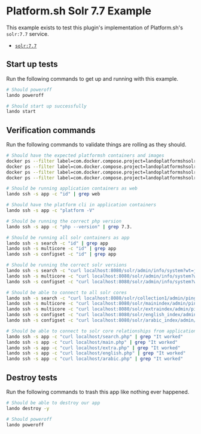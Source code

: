 Platform.sh Solr 7.7 Example
============================

This example exists to test this plugin's implementation of Platform.sh's `solr:7.7` service.

* [`solr:7.7`](https://docs.platform.sh/configuration/services/solr.html)

Start up tests
--------------

Run the following commands to get up and running with this example.

```bash
# Should poweroff
lando poweroff

# Should start up successfully
lando start
```

Verification commands
---------------------

Run the following commands to validate things are rolling as they should.

```bash
# Should have the expected platformsh containers and images
docker ps --filter label=com.docker.compose.project=landoplatformshsolr77 | grep docker.registry.platform.sh/php-7.3 | grep landoplatformshsolr77_app_1
docker ps --filter label=com.docker.compose.project=landoplatformshsolr77 | grep docker.registry.platform.sh/solr-7.7 | grep landoplatformshsolr77_search_1
docker ps --filter label=com.docker.compose.project=landoplatformshsolr77 | grep docker.registry.platform.sh/solr-7.7 | grep landoplatformshsolr77_multicore_1
docker ps --filter label=com.docker.compose.project=landoplatformshsolr77 | grep docker.registry.platform.sh/solr-7.7 | grep landoplatformshsolr77_configset_1

# Should be running application containers as web
lando ssh -s app -c "id" | grep web

# Should have the platform cli in application containers
lando ssh -s app -c "platform -V"

# Should be running the correct php version
lando ssh -s app -c "php --version" | grep 7.3.

# Should be running all solr containers as app
lando ssh -s search -c "id" | grep app
lando ssh -s multicore -c "id" | grep app
lando ssh -s configset -c "id" | grep app

# Should be running the correct solr versions
lando ssh -s search -c "curl localhost:8080/solr/admin/info/system?wt=json" | grep solr-spec-version | grep "7.7"
lando ssh -s multicore -c "curl localhost:8080/solr/admin/info/system?wt=json" | grep solr-spec-version | grep "7.7"
lando ssh -s configset -c "curl localhost:8080/solr/admin/info/system?wt=json" | grep solr-spec-version | grep "7.7"

# Should be able to connect to all solr cores
lando ssh -s search -c "curl localhost:8080/solr/collection1/admin/ping?wt=json" | grep status | grep OK
lando ssh -s multicore -c "curl localhost:8080/solr/mainindex/admin/ping?wt=json" | grep status | grep OK
lando ssh -s multicore -c "curl localhost:8080/solr/extraindex/admin/ping?wt=json" | grep status | grep OK
lando ssh -s configset -c "curl localhost:8080/solr/english_index/admin/ping?wt=json" | grep status | grep OK
lando ssh -s configset -c "curl localhost:8080/solr/arabic_index/admin/ping?wt=json" | grep status | grep OK

# Should be able to connect to solr core relationships from application containers
lando ssh -s app -c "curl localhost/search.php" | grep "It worked"
lando ssh -s app -c "curl localhost/main.php" | grep "It worked"
lando ssh -s app -c "curl localhost/extra.php" | grep "It worked"
lando ssh -s app -c "curl localhost/english.php" | grep "It worked"
lando ssh -s app -c "curl localhost/arabic.php" | grep "It worked"
```

Destroy tests
-------------

Run the following commands to trash this app like nothing ever happened.

```bash
# Should be able to destroy our app
lando destroy -y

# Should poweroff
lando poweroff
```
